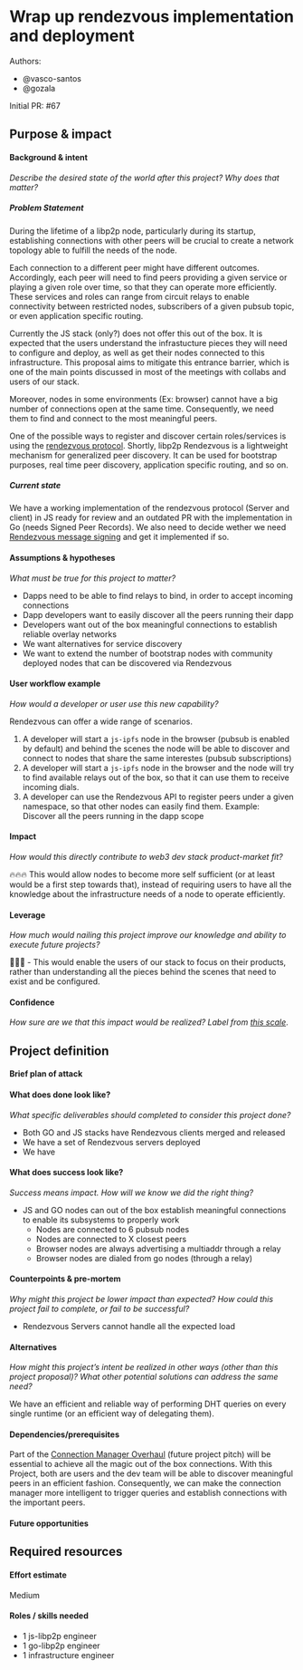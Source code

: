 # Wrap up rendezvous implementation and deployment

Authors:
- @vasco-santos
- @gozala

Initial PR: #67 <!-- Reference the PR first proposing this document. Oooh, self-reference! -->

<!--
This template is for a proposal/brief/pitch for a significant project to be undertaken by a Web3 Dev project team.
The goal of project proposals is to help us decide which work to take on, which things are more valuable than other things.
-->
<!--
A proposal should contain enough detail for others to understand how this project contributes to our team’s mission of product-market fit
for our unified stack of protocols, what is included in scope of the project, where to get started if a project team were to take this on,
and any other information relevant for prioritizing this project against others.
It does not need to describe the work in much detail. Most technical design and planning would take place after a proposal is adopted.
Good project scope aims for ~3-5 engineers for 1-3 months (though feel free to suggest larger-scoped projects anyway). 
Projects do not include regular day-to-day maintenance and improvement work, e.g. on testing, tooling, validation, code clarity, refactors for future capability, etc.
-->
<!--
For ease of discussion in PRs, consider breaking lines after every sentence or long phrase.
-->

## Purpose &amp; impact 
#### Background &amp; intent
_Describe the desired state of the world after this project? Why does that matter?_
<!--
Outline the status quo, including any relevant context on the problem you’re seeing that this project should solve. Wherever possible, include pains or problems that you’ve seen users experience to help motivate why solving this problem works towards top-line objectives. 
-->

##### Problem Statement

During the lifetime of a libp2p node, particularly during its startup, establishing connections with other peers will be crucial to create a network topology able to fulfill the needs of the node.

Each connection to a different peer might have different outcomes. Accordingly, each peer will need to find peers providing a given service or playing a given role over time, so that they can operate more efficiently. These services and roles can range from circuit relays to enable connectivity between restricted nodes, subscribers of a given pubsub topic, or even application specific routing.

Currently the JS stack (only?) does not offer this out of the box. It is expected that the users understand the infrastucture pieces they will need to configure and deploy, as well as get their nodes connected to this infrastructure. This proposal aims to mitigate this entrance barrier, which is one of the main points discussed in most of the meetings with collabs and users of our stack.

Moreover, nodes in some environments (Ex: browser) cannot have a big number of connections open at the same time. Consequently, we need them to find and connect to the most meaningful peers.

One of the possible ways to register and discover certain roles/services is using the [rendezvous protocol](https://github.com/libp2p/specs/tree/master/rendezvous). Shortly, libp2p Rendezvous is a lightweight mechanism for generalized peer discovery. It can be used for bootstrap purposes, real time peer discovery, application specific routing, and so on.

##### Current state

We have a working implementation of the rendezvous protocol (Server and client) in JS ready for review and an outdated PR with the implementation in Go (needs Signed Peer Records). We also need to decide wether we need [Rendezvous message signing](https://github.com/libp2p/specs/issues/303) and get it implemented if so.

#### Assumptions &amp; hypotheses
_What must be true for this project to matter?_
<!--(bullet list)-->

- Dapps need to be able to find relays to bind, in order to accept incoming connections
- Dapp developers want to easily discover all the peers running their dapp 
- Developers want out of the box meaningful connections to establish reliable overlay networks
- We want alternatives for service discovery 
- We want to extend the number of bootstrap nodes with community deployed nodes that can be discovered via Rendezvous

#### User workflow example
_How would a developer or user use this new capability?_
<!--(short paragraph)-->

Rendezvous can offer a wide range of scenarios.

1. A developer will start a `js-ipfs` node in the browser (pubsub is enabled by default) and behind the scenes the node will be able to discover and connect to nodes that share the same interestes (pubsub subscriptions)
2. A developer will start a `js-ipfs` node in the browser and the node will try to find available relays out of the box, so that it can use them to receive incoming dials.
3. A developer can use the Rendezvous API to register peers under a given namespace, so that other nodes can easily find them. Example: Discover all the peers running in the dapp scope


#### Impact
_How would this directly contribute to web3 dev stack product-market fit?_

<!--
Explain how this addresses known challenges or opportunities.
What awesome potential impact/outcomes/results will we see if we nail this project?
-->

🔥🔥🔥 This would allow nodes to become more self sufficient (or at least would be a first step towards that), instead of requiring users to have all the knowledge about the infrastructure needs of a node to operate efficiently.


#### Leverage
_How much would nailing this project improve our knowledge and ability to execute future projects?_

<!--
Explain the opportunity or leverage point for our subsequent velocity/impact (e.g. by speeding up development, enabling more contributors, etc)
-->

🎯🎯🎯 - This would enable the users of our stack to focus on their products, rather than understanding all the pieces behind the scenes that need to exist and be configured.

#### Confidence
_How sure are we that this impact would be realized? Label from [this scale](https://medium.com/@nimay/inside-product-introduction-to-feature-priority-using-ice-impact-confidence-ease-and-gist-5180434e5b15)_.

<!--Explain why this rating-->


## Project definition
#### Brief plan of attack

<!--Briefly describe the milestones/steps/work needed for this project-->

#### What does done look like?
_What specific deliverables should completed to consider this project done?_

- Both GO and JS stacks have Rendezvous clients merged and released
- We have a set of Rendezvous servers deployed
- We have 

####  What does success look like?
_Success means impact. How will we know we did the right thing?_

<!--
Provide success criteria. These might include particular metrics, desired changes in the types of bug reports being filed, desired changes in qualitative user feedback (measured via surveys, etc), etc.
-->

- JS and GO nodes can out of the box establish meaningful connections to enable its subsystems to properly work
  - Nodes are connected to 6 pubsub nodes
  - Nodes are connected to X closest peers
  - Browser nodes are always advertising a multiaddr through a relay
  - Browser nodes are dialed from go nodes (through a relay)

#### Counterpoints &amp; pre-mortem
_Why might this project be lower impact than expected? How could this project fail to complete, or fail to be successful?_

- Rendezvous Servers cannot handle all the expected load

#### Alternatives
_How might this project’s intent be realized in other ways (other than this project proposal)? What other potential solutions can address the same need?_

We have an efficient and reliable way of performing DHT queries on every single runtime (or an efficient way of delegating them).

#### Dependencies/prerequisites
<!--List any other projects that are dependencies/prerequisites for this project that is being pitched.-->

Part of the [Connection Manager Overhaul](https://github.com/libp2p/js-libp2p/issues/744) (future project pitch) will be essential to achieve all the magic out of the box connections. With this Project, both are users and the dev team will be able to discover meaningful peers in an efficient fashion. Consequently, we can make the connection manager more intelligent to trigger queries and establish connections with the important peers.

#### Future opportunities
<!--What future projects/opportunities could this project enable?-->

## Required resources

#### Effort estimate
<!--T-shirt size rating of the size of the project. If the project might require external collaborators/teams, please note in the roles/skills section below). 
For a team of 3-5 people with the appropriate skills:
- Small, 1-2 weeks
- Medium, 3-5 weeks
- Large, 6-10 weeks
- XLarge, >10 weeks
Describe any choices and uncertainty in this scope estimate. (E.g. Uncertainty in the scope until design work is complete, low uncertainty in execution thereafter.)
-->

Medium

#### Roles / skills needed
<!--Describe the knowledge/skill-sets and team that are needed for this project (e.g. PM, docs, protocol or library expertise, design expertise, etc.). If this project could be externalized to the community or a team outside PL's direct employment, please note that here.-->

- 1 js-libp2p engineer
- 1 go-libp2p engineer
- 1 infrastructure engineer
